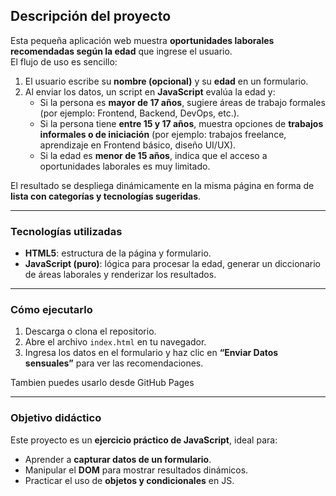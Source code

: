 ## Descripción del proyecto

Esta pequeña aplicación web muestra **oportunidades laborales recomendadas según la edad** que ingrese el usuario.  
El flujo de uso es sencillo:

1. El usuario escribe su **nombre (opcional)** y su **edad** en un formulario.
2. Al enviar los datos, un script en **JavaScript** evalúa la edad y:
   - Si la persona es **mayor de 17 años**, sugiere áreas de trabajo formales (por ejemplo: Frontend, Backend, DevOps, etc.).
   - Si la persona tiene **entre 15 y 17 años**, muestra opciones de **trabajos informales o de iniciación** (por ejemplo: trabajos freelance, aprendizaje en Frontend básico, diseño UI/UX).
   - Si la edad es **menor de 15 años**, indica que el acceso a oportunidades laborales es muy limitado.

El resultado se despliega dinámicamente en la misma página en forma de **lista con categorías y tecnologías sugeridas**.

---

### Tecnologías utilizadas
- **HTML5**: estructura de la página y formulario.
- **JavaScript (puro)**: lógica para procesar la edad, generar un diccionario de áreas laborales y renderizar los resultados.


---

### Cómo ejecutarlo
1. Descarga o clona el repositorio.
2. Abre el archivo `index.html` en tu navegador.
3. Ingresa los datos en el formulario y haz clic en **“Enviar Datos sensuales”** para ver las recomendaciones.

Tambien puedes usarlo desde GitHub Pages

---

### Objetivo didáctico
Este proyecto es un **ejercicio práctico de JavaScript**, ideal para:
- Aprender a **capturar datos de un formulario**.
- Manipular el **DOM** para mostrar resultados dinámicos.
- Practicar el uso de **objetos y condicionales** en JS.
